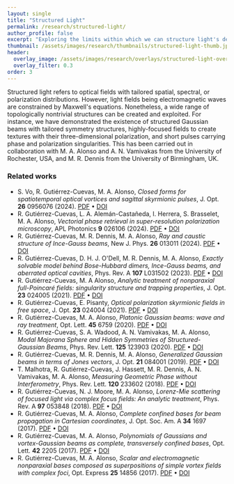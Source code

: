 ```yaml
---
layout: single
title: "Structured Light"
permalink: /research/structured-light/
author_profile: false
excerpt: "Exploring the limits within which we can structure light's degrees of freedom."
thumbnail: /assets/images/research/thumbnails/structured-light-thumb.jpg
header:
  overlay_image: /assets/images/research/overlays/structured-light-overlay.jpg
  overlay_filter: 0.3
order: 3
---
```



Structured light refers to optical fields with tailored spatial, spectral, or polarization distributions. However, light fields being electromagnetic waves are constrained by Maxwell's equations. Nonetheless, a wide range of topologically nontrivial structures can be created and exploited. For instance, we have demonstrated the existence of structured Gaussian beams with tailored symmetry structures, highly-focused fields to create textures with their three-dimensional polarization, and short pulses carrying phase and polarization singularities. 
This has been carried out in collaboration with M. A. Alonso and A. N. Vamivakas from the University of Rochester, USA, and M. R. Dennis from the University of Birmingham, UK.



<!-- ### Research directions
- Generation of vortex and vector beams  
- Polarization-structured illumination  
- Wavefront shaping for targeted focusing -->



### Related works

- S. Vo, R. Gutiérrez-Cuevas, M. A. Alonso, *Closed forms for spatiotemporal optical vortices and sagittal skyrmionic pulses*, J. Opt. **26** 0956076 (2024). [PDF](/assets/papers/vo2024closed.pdf) • [DOI](https://doi.org/10.1088/2040-8986/ad6a26)
- R. Gutiérrez-Cuevas, L. A. Alemán-Castañeda, I. Herrera, S. Brasselet, M. A. Alonso, *Vectorial phase retrieval in super-resolution polarization microscopy*, APL Photonics **9** 026106 (2024). [PDF](/assets/papers/gutierrez2024vectorial.pdf) • [DOI](https://doi.org/10.1063/5.0179906)
- R. Gutiérrez-Cuevas, M. R. Dennis, M. A. Alonso, *Ray and caustic structure of Ince-Gauss beams*, New J. Phys. **26** 013011 (2024). [PDF](/assets/papers/gutierrez2024ray.pdf) • [DOI](https://doi.org/10.1088/1367-2630/ad17dc)
- R. Gutiérrez-Cuevas, D. H. J. O'Dell, M. R. Dennis, M. A. Alonso, *Exactly solvable model behind Bose-Hubbard dimers, Ince-Gauss beams, and aberrated optical cavities*, Phys. Rev. A **107** L031502 (2023). [PDF](/assets/papers/gutierrez2023exactly.pdf) • [DOI](https://doi.org/10.1103/PhysRevA.107.L031502)
- R. Gutiérrez-Cuevas, M. A Alonso, *Analytic treatment of nonparaxial full-Poincaré fields: singularity structure and trapping properties*, J. Opt. **23** 024005 (2021). [PDF](/assets/papers/gutierrez2021analytic.pdf) • [DOI](https://doi.org/10.1088/2040-8986/abe01f)
- R. Gutiérrez-Cuevas, E. Pisanty, *Optical polarization skyrmionic fields in free space*, J. Opt. **23** 024004 (2021). [PDF](/assets/papers/gutierrez2021optical.pdf) • [DOI](https://doi.org/10.1088/2040-8986/abe8b2)
- R. Gutiérrez-Cuevas, M. A. Alonso, *Platonic Gaussian beams: wave and ray treatment*, Opt. Lett. **45** 6759 (2020). [PDF](/assets/papers/gutierrez2020platonic.pdf) • [DOI](https://doi.org/10.1364/OL.405988)
- R. Gutiérrez-Cuevas, S. A. Wadood, A. N. Vamivakas, M. A. Alonso, *Modal Majorana Sphere and Hidden Symmetries of Structured-Gaussian Beams*, Phys. Rev. Lett. **125** 123903 (2020). [PDF](/assets/papers/gutierrez2020modal.pdf) • [DOI](https://doi.org/10.1103/physrevlett.125.123903)
- R. Gutiérrez-Cuevas, M. R. Dennis, M. A. Alonso, *Generalized Gaussian beams in terms of Jones vectors*, J. Opt. **21** 084001 (2019). [PDF](/assets/papers/gutierrez2019generalized.pdf) • [DOI](https://doi.org/10.1088/2040-8986/ab2c52)
- T. Malhotra, R. Gutiérrez-Cuevas, J. Hassett, M. R. Dennis, A. N. Vamivakas, M. A. Alonso, *Measuring Geometric Phase without Interferometry*, Phys. Rev. Lett. **120** 233602 (2018). [PDF](/assets/papers/malhotra2018measuring.pdf) • [DOI](https://doi.org/10.1103/physrevlett.120.233602)
- R. Gutiérrez-Cuevas, N. J. Moore, M. A. Alonso, *Lorenz-Mie scattering of focused light via complex focus fields: An analytic treatment*, Phys. Rev. A **97** 053848 (2018). [PDF](/assets/papers/gutierrez2018lorenz.pdf) • [DOI](https://doi.org/10.1103/physreva.97.053848)
- R. Gutiérrez-Cuevas, M. A. Alonso, *Complete confined bases for beam propagation in Cartesian coordinates*, J. Opt. Soc. Am. A **34** 1697 (2017). [PDF](/assets/papers/gutierrez2017complete.pdf) • [DOI](https://doi.org/10.1364/josaa.34.001697)
- R. Gutiérrez-Cuevas, M. A. Alonso, *Polynomials of Gaussians and vortex-Gaussian beams as complete, transversely confined bases*, Opt. Lett. **42** 2205 (2017). [PDF](/assets/papers/gutierrez2017polynomials.pdf) • [DOI](https://doi.org/10.1364/ol.42.002205)
- R. Gutiérrez-Cuevas, M. A. Alonso, *Scalar and electromagnetic nonparaxial bases composed as superpositions of simple vortex fields with complex foci*, Opt. Express **25** 14856 (2017). [PDF](/assets/papers/gutierrez2017scalar.pdf) • [DOI](https://doi.org/10.1364/oe.25.014856)


